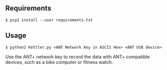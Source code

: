 ## Requirements

```
$ pip2 install --user requirements.txt
```

## Usage

```
$ python2 Kettler.py <ANT Network Key in ASCII Hex> <ANT USB device>
```

Use the ANT+ network key to record the data with ANT+ compatible devices, such as a bike computer or fitness watch.
